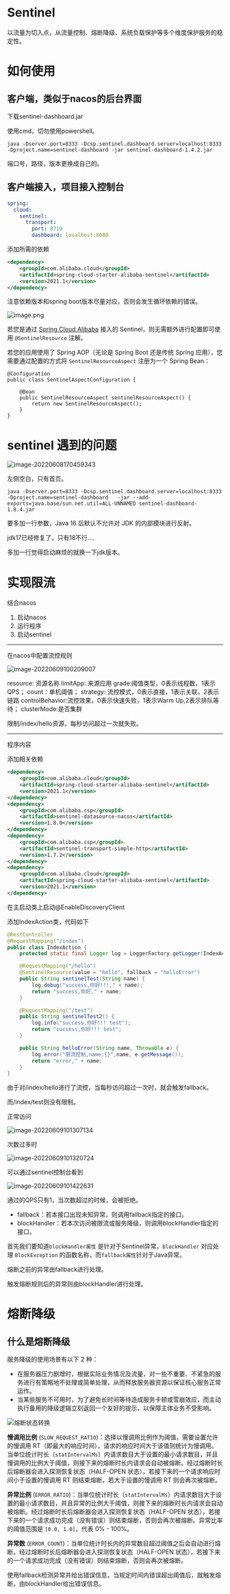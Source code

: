 # Sentinel

以流量为切入点，从流量控制、熔断降级、系统负载保护等多个维度保护服务的稳定性。

# 如何使用

## 客户端，类似于nacos的后台界面

下载sentinel-dashboard.jar

使用cmd，切勿使用powershell。

```shell
java -Dserver.port=8333 -Dcsp.sentinel.dashboard.server=localhost:8333 -Dproject.name=sentinel-dashboard -jar sentinel-dashboard-1.4.2.jar
```

端口号，路径，版本更换成自己的。

## 客户端接入，项目接入控制台

```yml
spring:
  cloud:
    sentinel:
      transport:
        port: 8719
        dashboard: localhost:8080
```



添加所需的依赖

```xml
<dependency>
    <groupId>com.alibaba.cloud</groupId>
    <artifactId>spring-cloud-starter-alibaba-sentinel</artifactId>
    <version>2021.1</version>
</dependency>
```

注意依赖版本和spring boot版本尽量对应，否则会发生循环依赖的错误。

![image.png](img/59472b1d95da4edf8528c7aedd1c3508tplv-k3u1fbpfcp-zoom-in-crop-mark1304000.awebp)

若您是通过 [Spring Cloud Alibaba](https://github.com/alibaba/spring-cloud-alibaba/wiki/Sentinel) 接入的 Sentinel，则无需额外进行配置即可使用 `@SentinelResource` 注解。

若您的应用使用了 Spring AOP（无论是 Spring Boot 还是传统 Spring 应用），您需要通过配置的方式将 `SentinelResourceAspect` 注册为一个 Spring Bean：

```
@Configuration
public class SentinelAspectConfiguration {

    @Bean
    public SentinelResourceAspect sentinelResourceAspect() {
        return new SentinelResourceAspect();
    }
}
```





# sentinel 遇到的问题

![image-20220608170459343](img/image-20220608170459343.png)

左侧空白，只有首页。



```shell
java -Dserver.port=8333 -Dcsp.sentinel.dashboard.server=localhost:8333 -Dproject.name=sentinel-dashboard   -jar --add-exports=java.base/sun.net.util=ALL-UNNAMED sentinel-dashboard-1.8.4.jar
```

要多加一行参数，Java 16 后默认不允许对 JDK 的内部模块进行反射。

jdk17已经修复了，只有18不行....

多加一行觉得启动麻烦的就换一下jdk版本。





# 实现限流

结合nacos

1. 启动nacos
2. 运行程序
3. 启动sentinel

-----

在nacos中配置流控规则

![image-20220609100209007](img/image-20220609100209007.png)

resource: 资源名称
limitApp: 来源应用
grade:阈值类型，0表示线程数，1表示QPS；
count：单机阈值；
strategy: 流控模式，0表示直接，1表示关联，2表示链路
controlBehavior:流控效果，0表示快速失败，1表示Warm Up,2表示排队等待；
clusterMode:是否集群



限制/index/hello资源，每秒访问超过一次就失败。

-----

程序内容

添加相关依赖

```xml
<dependency>
    <groupId>com.alibaba.cloud</groupId>
    <artifactId>spring-cloud-starter-alibaba-sentinel</artifactId>
    <version>2021.1</version>
</dependency>
<dependency>
    <groupId>com.alibaba.csp</groupId>
    <artifactId>sentinel-datasource-nacos</artifactId>
    <version>1.8.0</version>
</dependency>
<dependency>
    <groupId>com.alibaba.csp</groupId>
    <artifactId>sentinel-transport-simple-http</artifactId>
    <version>1.7.2</version>
</dependency>
<dependency>
    <groupId>com.alibaba.cloud</groupId>
    <artifactId>spring-cloud-starter-alibaba-sentinel</artifactId>
    <version>2021.1</version>
</dependency>
```

在主启动类上启动@EnableDiscoveryClient

添加IndexAction类，代码如下

```java
@RestController
@RequestMapping("/index")
public class IndexAction {
    protected static final Logger log = LoggerFactory.getLogger(IndexAction.class);

    @RequestMapping("/hello")
    @SentinelResource(value = "hello", fallback = "helloError")
    public String sentinelTest(String name) {
        log.debug("success,你好!!!," + name);
        return "success,你好," + name;
    }

    @RequestMapping("/test")
    public String sentinelTest2() {
        log.info("success,你好!!! test");
        return "success,你好!!! test";
    }

    public String helloError(String name, Throwable e) {
        log.error("限流控制,name:{}",name, e.getMessage());
        return "error," + name;
    }
}
```

由于对/index/hello进行了流控，当每秒访问超过一次时，就会触发fallback。

而/index/test则没有限制。

正常访问

![image-20220609101307134](img/image-20220609101307134.png)

次数过多时

![image-20220609101320724](img/image-20220609101320724.png)

可以通过sentinel控制台看到

![image-20220609101422631](img/image-20220609101422631.png)

通过的QPS只有1，当次数超过的时候，会被拒绝。



- fallback：若本接口出现未知异常，则调用fallback指定的接口。
- blockHandler：若本次访问被限流或服务降级，则调用blockHandler指定的接口。

首先我们要知道`blockHandler属性` 是针对于Sentinel异常，`blockHandler` 对应处理 `BlockException` 的函数名称，而`fallback属性`针对于Java异常。

熔断之前的异常由fallback进行处理。

触发熔断规则后的异常则由blockHandler进行处理。

# 熔断降级

## 什么是熔断降级

服务降级的使用场景有以下 2 种：

- 在服务器压力剧增时，根据实际业务情况及流量，对一些不重要、不紧急的服务进行有策略地不处理或简单处理，从而释放服务器资源以保证核心服务正常运作。
- 当某些服务不可用时，为了避免长时间等待造成服务卡顿或雪崩效应，而主动执行备用的降级逻辑立刻返回一个友好的提示，以保障主体业务不受影响。

![熔断状态转换](img/10162355X-7.png)

**慢调用比例** (`SLOW_REQUEST_RATIO`)：选择以慢调用比例作为阈值，需要设置允许的慢调用 RT（即最大的响应时间），请求的响应时间大于该值则统计为慢调用。当单位统计时长（`statIntervalMs`）内请求数目大于设置的最小请求数目，并且慢调用的比例大于阈值，则接下来的熔断时长内请求会自动被熔断。经过熔断时长后熔断器会进入探测恢复状态（HALF-OPEN 状态），若接下来的一个请求响应时间小于设置的慢调用 RT 则结束熔断，若大于设置的慢调用 RT 则会再次被熔断。

**异常比例** (`ERROR_RATIO`)：当单位统计时长（`statIntervalMs`）内请求数目大于设置的最小请求数目，并且异常的比例大于阈值，则接下来的熔断时长内请求会自动被熔断。经过熔断时长后熔断器会进入探测恢复状态（HALF-OPEN 状态），若接下来的一个请求成功完成（没有错误）则结束熔断，否则会再次被熔断。异常比率的阈值范围是 `[0.0, 1.0]`，代表 0% - 100%。

**异常数** (`ERROR_COUNT`)：当单位统计时长内的异常数目超过阈值之后会自动进行熔断。经过熔断时长后熔断器会进入探测恢复状态（HALF-OPEN 状态），若接下来的一个请求成功完成（没有错误）则结束熔断，否则会再次被熔断。

使用fallback检测异常并给出错误信息，当规定时间内错误超出阈值后，就触发熔断，由blockHandler给出错误信息。